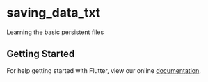 # saving_data_txt

Learning the basic persistent files

## Getting Started

For help getting started with Flutter, view our online
[documentation](https://flutter.io/).

